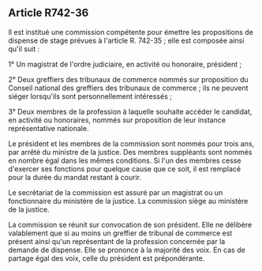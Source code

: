 Article R742-36
----
Il est institué une commission compétente pour émettre les propositions de
dispense de stage prévues à l'article R. 742-35 ; elle est composée ainsi qu'il
suit :

1° Un magistrat de l'ordre judiciaire, en activité ou honoraire, président ;

2° Deux greffiers des tribunaux de commerce nommés sur proposition du Conseil
national des greffiers des tribunaux de commerce ; ils ne peuvent siéger
lorsqu'ils sont personnellement intéressés ;

3° Deux membres de la profession à laquelle souhaite accéder le candidat, en
activité ou honoraires, nommés sur proposition de leur instance représentative
nationale.

Le président et les membres de la commission sont nommés pour trois ans, par
arrêté du ministre de la justice. Des membres suppléants sont nommés en nombre
égal dans les mêmes conditions. Si l'un des membres cesse d'exercer ses
fonctions pour quelque cause que ce soit, il est remplacé pour la durée du
mandat restant à courir.

Le secrétariat de la commission est assuré par un magistrat ou un fonctionnaire
du ministère de la justice. La commission siège au ministère de la justice.

La commission se réunit sur convocation de son président. Elle ne délibère
valablement que si au moins un greffier de tribunal de commerce est présent
ainsi qu'un représentant de la profession concernée par la demande de dispense.
Elle se prononce à la majorité des voix. En cas de partage égal des voix, celle
du président est prépondérante.
